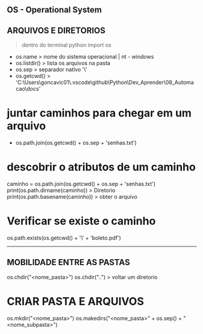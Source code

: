 
## OS - Operational System
## ARQUIVOS E DIRETORIOS

> dentro do terminal
python
import os
- os.name > nome do sistema operacional | nt - windows
- os.listdir() > lista os arquivos na pasta
- os.sep > separador nativo '\\'
- os.getcwd() > 'C:\\Users\\goncavic01\\.vscode\\github\\Python\\Dev_Aprender\\08_Automacao\\docs'

# juntar caminhos para chegar em um arquivo
- os.path.join(os.getcwd() + os.sep + 'senhas.txt')

# descobrir o atributos de um caminho
caminho = os.path.join(os.getcwd() + os.sep + 'senhas.txt')
print(os.path.dirname(caminho))  > Diretorio
print(os.path.basename(caminho)) > obter o arquivo

# Verificar se existe o caminho
os.path.exists(os.getcwd() + '\\' + 'boleto.pdf')

----------------
## MOBILIDADE ENTRE AS PASTAS
os.chdir("<nome_pasta>")
os.chdir("..") > voltar um diretorio

# CRIAR PASTA E ARQUIVOS
os.mkdir("<nome_pasta>")
os.makedirs("<nome_pasta>" + os.sep() + "<nome_subpasta>")

